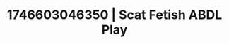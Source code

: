 ---
categories:
- Fantasy lover
- Tasteful nudity
- AI-generated
- Close contact
- Hidden desires
- Wet skin
- ASMR
- Cosplay
image: /assets/images/1746603046350.jpg
layout: post
seo:
  description: Featured content with premium Scat Fetish, ABDL Play. HD images available.
  keywords: Scat Fetish, ABDL Play
  og_image: /assets/images/1746603046350.jpg
  schema_type: VisualArtwork
tags:
- '#1746603046350'
- ABDL Play
- Scat Fetish
title: 1746603046350 | Scat Fetish ABDL Play
---